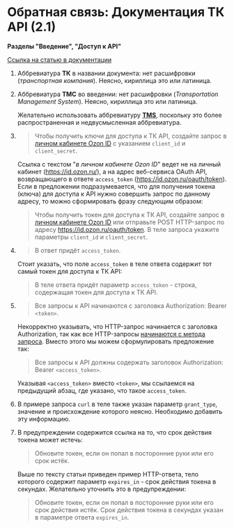 # Обратная связь: Документация ТК API (2.1)

**Pазделы "Введение", "Доступ к API"**

[Ссылка на статью в документации](https://docs.ozon.ru/api/transport/)

1. Аббревиатура **ТК** в названии документа: нет расшифровки (_транспортная компания_). Неясно, кириллица это или латиница.

2. Аббревиатура **ТМС** во введении: нет расшифровки (_Transportation Management System_). Неясно, кириллица это или латиница.

   Желательно использовать аббревиатуру [**TMS**](https://www.oracle.com/cis/scm/logistics/transportation-management/what-is-transportation-management-system/), поскольку это более распространенная и недвусмысленная аббревиатура.

3. > Чтобы получить ключи для доступа к ТК API, создайте запрос в [личном кабинете Ozon ID](https://id.ozon.ru/oauth/token) с указанием `client_id` и `client_secret`.

   Cсылка с текстом "_в личном кабинете Ozon ID_" ведет не на личный кабинет (https://id.ozon.ru/), а на адрес веб-сервиса OAuth API, возвращающего в ответе `access_token` (https://id.ozon.ru/oauth/token).
   Если в предложении подразумевается, что для получения токена (ключа) для доступа к API нужно совершить запрос по данному адресу, то можно сформировать фразу следующим образом:

   > Чтобы получить токен для доступа к ТК API, создайте запрос в [личном кабинете Ozon ID](https://id.ozon.ru/) или отправьте POST HTTP-запрос по адресу https://id.ozon.ru/oauth/token. В теле запроса укажите параметры `client_id` и `client_secret`.

4. > В ответ придёт `access_token`.

   Стоит указать, что поле `access_token` в теле ответа содержит тот самый токен для доступа к ТК API:

   > В теле ответа придёт параметр `access_token` - строка, содержащая токен для доступа к ТК API.

5. > Все запросы к API начинаются с заголовка Authorization: Bearer `<token>`.

   Некорректно указывать, что HTTP-запрос начинается с заголовка Authorization, так как все HTTP-запросы [начинаются с метода запроса](https://developer.mozilla.org/ru/docs/Web/HTTP/Messages#%D0%B7%D0%B0%D0%BF%D1%80%D0%BE%D1%81%D1%8B_http).
   Вместо этого мы можем сформулировать предложение так:

   > Все запросы к API должны содержать заголовок Authorization: Bearer `<access_token>`.

   Указывая `<access_token>` вместо `<token>`, мы ссылаемся на предыдущий абзац, где указано, что такое `access_token`.

6. В примере запроса `curl` в теле также указан параметр `grant_type`, значение и происхождение которого неясно. Необходимо добавить эту информацию.

7. В предупреждении содержится ссылка на то, что срок действия токена может истечь:

   > Обновите токен, если он попал в посторонние руки или его срок истёк.

   Выше по тексту статьи приведен пример HTTP-ответа, тело которого содержит параметр `expires_in` - срок действия токена в секундах. Желательно уточнить это в предупреждении:

   > Обновите токен, если он попал в посторонние руки или его срок действия истёк. Срок действия токена в секундах указан в параметре ответа `expires_in`.
